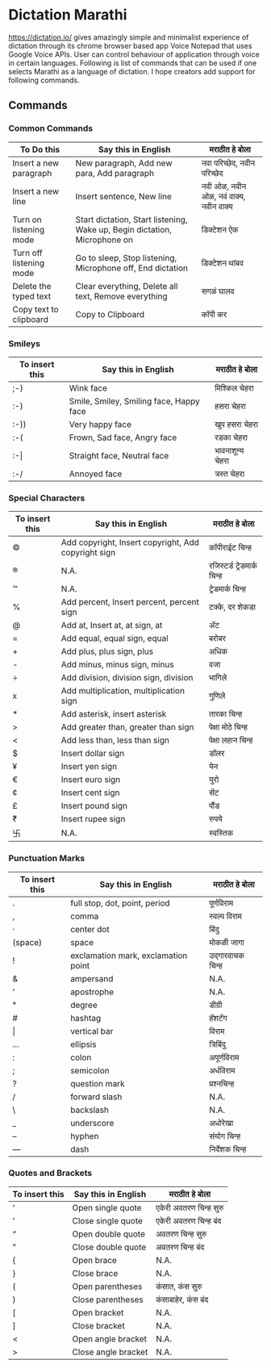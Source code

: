 # Dictation Marathi

https://dictation.io/ gives amazingly simple and minimalist experience of dictation through its chrome browser based app Voice Notepad that uses Google Voice APIs. User can control behaviour of application through voice in certain languages. Following is list of commands that can be used if one selects Marathi as a language of dictation. I hope creators add support for following commands.

## Commands

### Common Commands

| To Do this | Say this in English | मराठीत हे बोला |
|------------|---------------------|-------------|
Insert a new paragraph | New paragraph, Add new para, Add paragraph | नवा परिच्छेद, नवीन परिच्छेद |
Insert a new line | Insert sentence, New line | नवी ओळ, नवीन ओळ, नवं वाक्य, नवीन वाक्य |
| Turn on listening mode | Start dictation, Start listening, Wake up, Begin dictation, Microphone on | डिक्टेशन ऐक |
| Turn off listening mode | Go to sleep, Stop listening, Microphone off, End dictation | डिक्टेशन थांबव |
| Delete the typed text | Clear everything, Delete all text, Remove everything | सगळं घालव |
| Copy text to clipboard | Copy to Clipboard | कॉपी कर |

### Smileys

| To insert this | Say this in English | मराठीत हे बोला |
|----------------|---------------------|-------------|
| ;-) | Wink face | मिश्किल चेहरा |
| :-) | Smile, Smiley, Smiling face, Happy face | हसरा चेहरा |
| :-)) | Very happy face | खुप हसरा चेहरा |
| :-( | Frown, Sad face, Angry face | रडका चेहरा |
| :-\| | Straight face, Neutral face | भावनाशून्य चेहरा |
| :-/ | Annoyed face | त्रस्त चेहरा |

### Special Characters

| To insert this | Say this in English | मराठीत हे बोला |
|----------------|---------------------|-------------|
| © | Add copyright, Insert copyright, Add copyright sign | कॉपीराईट चिन्ह |
| ® | N.A. | रजिस्टर्ड ट्रेडमार्क चिन्ह |
| ™ | N.A. | ट्रेडमार्क चिन्ह |
| % | Add percent, Insert percent, percent sign | टक्के, दर शेकडा |
| @ | Add at, Insert at, at sign, at | ॲट |
| = | Add equal, equal sign, equal | बरोबर |
| + | Add plus, plus sign, plus | अधिक |
| - | Add minus, minus sign, minus | वजा |
| ÷ | Add division, division sign, division | भागिले |
| x | Add multiplication, multiplication sign | गुणिले |
| * | Add asterisk, insert asterisk | तारका चिन्ह |
| > | Add greater than, greater than sign | पेक्षा मोठे चिन्ह |
| < | Add less than, less than sign | पेक्षा लहान चिन्ह |
| $ | Insert dollar sign | डॉलर |
| ¥ | Insert yen sign | येन |
| € | Insert euro sign | युरो |
| ¢ | Insert cent sign | सेंट |
| £ | Insert pound sign | पौंड |
| ₹ | Insert rupee sign | रुपये |
| 卐 | N.A. | स्वस्तिक |

### Punctuation Marks

| To insert this | Say this in English | मराठीत हे बोला |
|----------------|---------------------|-------------|
| . | full stop, dot, point, period | पूर्णविराम |
| , | comma | स्वल्प विराम |
| · | center dot | बिंदु |
| (space) | space | मोकळी जागा |
| ! | exclamation mark, exclamation point | उद्गारवाचक चिन्ह |
| & | ampersand | N.A. |
| ' | apostrophe | N.A. |
| ° | degree | डीग्री |
| # | hashtag | हॅशटॅग |
| \| | vertical bar | विराम |
| … | ellipsis | त्रिबिंदु |
| : | colon | अपूर्णविराम |
| ; | semicolon | अर्धविराम |
| ? | question mark | प्रश्नचिन्ह |
| / | forward slash | N.A. |
| \ | backslash | N.A. |
| _ | underscore | अधोरेखा |
| – | hyphen | संयोग चिन्ह  |
| — | dash | निर्देशक चिन्ह |

### Quotes and Brackets

| To insert this | Say this in English | मराठीत हे बोला |
|----------------|---------------------|-------------|
| ‘ | Open single quote | एकेरी अवतरण चिन्ह सुरु |
| ’ | Close single quote | एकेरी अवतरण चिन्ह बंद |
| “ | Open double quote | अवतरण चिन्ह सुरु |
| ” | Close double quote | अवतरण चिन्ह बंद |
| { | Open brace | N.A. |
| } | Close brace | N.A. |
| ( | Open parentheses | कंसात, कंस सुरु |
| ) | Close parentheses | कंसाबाहेर, कंस बंद |
| [ | Open bracket | N.A. |
| ] | Close bracket | N.A. |
| < | Open angle bracket | N.A. |
| > | Close angle bracket | N.A. |
